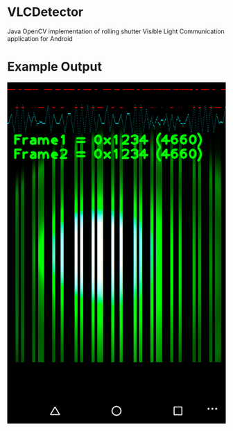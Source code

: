 # VLCDetector
Java OpenCV implementation of rolling shutter Visible Light Communication application for Android

# Example Output
![Application Screenshot](android_app.png)
